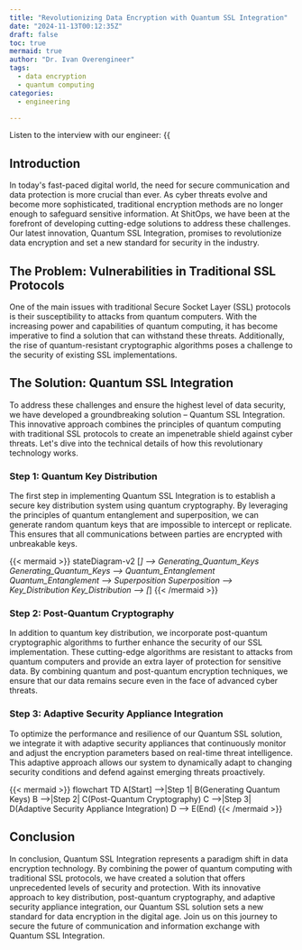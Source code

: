 ```yaml
---
title: "Revolutionizing Data Encryption with Quantum SSL Integration"
date: "2024-11-13T00:12:35Z"
draft: false
toc: true
mermaid: true
author: "Dr. Ivan Overengineer"
tags:
  - data encryption
  - quantum computing
categories:
  - engineering

---
```


Listen to the interview with our engineer: {{<audio src="https://s3.chaops.de/shitops/podcasts/revolutionizing-data-encryption-with-quantum-ssl-integration.mp3" class="audio">}}

## Introduction

In today's fast-paced digital world, the need for secure communication and data protection is more crucial than ever. As cyber threats evolve and become more sophisticated, traditional encryption methods are no longer enough to safeguard sensitive information. At ShitOps, we have been at the forefront of developing cutting-edge solutions to address these challenges. Our latest innovation, Quantum SSL Integration, promises to revolutionize data encryption and set a new standard for security in the industry.

## The Problem: Vulnerabilities in Traditional SSL Protocols

One of the main issues with traditional Secure Socket Layer (SSL) protocols is their susceptibility to attacks from quantum computers. With the increasing power and capabilities of quantum computing, it has become imperative to find a solution that can withstand these threats. Additionally, the rise of quantum-resistant cryptographic algorithms poses a challenge to the security of existing SSL implementations.

## The Solution: Quantum SSL Integration

To address these challenges and ensure the highest level of data security, we have developed a groundbreaking solution – Quantum SSL Integration. This innovative approach combines the principles of quantum computing with traditional SSL protocols to create an impenetrable shield against cyber threats. Let's dive into the technical details of how this revolutionary technology works.

### Step 1: Quantum Key Distribution

The first step in implementing Quantum SSL Integration is to establish a secure key distribution system using quantum cryptography. By leveraging the principles of quantum entanglement and superposition, we can generate random quantum keys that are impossible to intercept or replicate. This ensures that all communications between parties are encrypted with unbreakable keys.

{{< mermaid >}}
stateDiagram-v2
    [*] --> Generating_Quantum_Keys
    Generating_Quantum_Keys --> Quantum_Entanglement
    Quantum_Entanglement --> Superposition
    Superposition --> Key_Distribution
    Key_Distribution --> [*]
{{< /mermaid >}}

### Step 2: Post-Quantum Cryptography

In addition to quantum key distribution, we incorporate post-quantum cryptographic algorithms to further enhance the security of our SSL implementation. These cutting-edge algorithms are resistant to attacks from quantum computers and provide an extra layer of protection for sensitive data. By combining quantum and post-quantum encryption techniques, we ensure that our data remains secure even in the face of advanced cyber threats.

### Step 3: Adaptive Security Appliance Integration

To optimize the performance and resilience of our Quantum SSL solution, we integrate it with adaptive security appliances that continuously monitor and adjust the encryption parameters based on real-time threat intelligence. This adaptive approach allows our system to dynamically adapt to changing security conditions and defend against emerging threats proactively.

{{< mermaid >}}
flowchart TD
    A[Start] -->|Step 1| B(Generating Quantum Keys)
    B -->|Step 2| C(Post-Quantum Cryptography)
    C -->|Step 3| D(Adaptive Security Appliance Integration)
    D --> E(End)
{{< /mermaid >}}

## Conclusion

In conclusion, Quantum SSL Integration represents a paradigm shift in data encryption technology. By combining the power of quantum computing with traditional SSL protocols, we have created a solution that offers unprecedented levels of security and protection. With its innovative approach to key distribution, post-quantum cryptography, and adaptive security appliance integration, our Quantum SSL solution sets a new standard for data encryption in the digital age. Join us on this journey to secure the future of communication and information exchange with Quantum SSL Integration.
